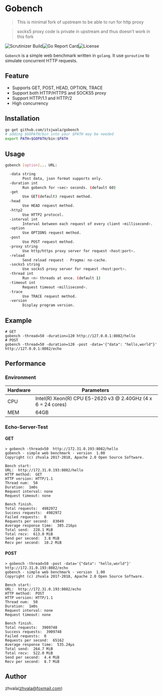 # Gobench

> This is minimal fork of upstream to be able to run for http proxy 

> socks5 proxy code is private in upstream and thus doesn't work in this fork

![Scrutinizer Build](https://img.shields.io/badge/build-pass-green.svg)![Go Report Card](https://goreportcard.com/badge/github.com/zhvala/gobench)![License](https://img.shields.io/badge/license-Apache%202.0-green.svg)

`Gobench` is a simple web benchmark written in `golang`. It use `goroutine` to simulate concurrent HTTP requests. 

## Feature

- Supports GET, POST, HEAD, OPTION, TRACE
- Support both HTTP/HTTPS and SOCKS5 proxy
- Support HTTP/1.1 and HTTP/2
- High concurrency 

## Installation

```bash
go get github.com/itsjwala/gobench
# adding $GOPATH/bin into your $PATH may be needed
export PATH=$GOPATH/bin:$PATH
```

## Usage

```bash
gobench [option]... URL:

  -data string
    	Post data, json format supports only.
  -duration int
    	Run gobench for <sec> seconds. (default 60)
  -get
    	Use GET(default) request method.
  -head
    	Use HEAD request method.
  -http2
    	Use HTTP2 protocol.
  -interval int
    	Interval between each request of every client <millisecond>.
  -option
    	Use OPTIONS request method.
  -post
    	Use POST request method.
  -proxy string
    	Use http/https proxy server for request <host:port>.
  -reload
    	Send reload request - Pragma: no-cache.
  -socks5 string
    	Use socks5 proxy server for request <host:port>.
  -thread int
    	Run <n> threads at once. (default 1)
  -timeout int
    	Request timeout <millisecond>.
  -trace
    	Use TRACE request method.
  -version
    	Display program version.
```

## Example

```shell
# GET
gobench -thread=50 -duration=120 http://127.0.0.1:8082/hello
# POST
gobench -thread=50 -duration=120 -post -data='{"data": "hello,world"}' http://127.0.0.1:8082/echo
```

## Performance

### Environment

| Hardware | Parameters                                                   |
| -------- | ------------------------------------------------------------ |
| CPU      | Intel(R) Xeon(R) CPU E5-2620 v3 @  2.40GHz (4 x 6 = 24 cores) |
| MEM      | 64GB                                                         |

### Echo-Server-Test

#### GET

```shell
> gobench -thread=50  http://172.31.0.193:8082/hello
gobench - simple web benchmark - version  1.00
Copyright (c) zhvala 2017-2018, Apache 2.0 Open Source Software.

Bench start:
URL:  http://172.31.0.193:8082/hello
HTTP method:  GET
HTTP version: HTTP/1.1
Thread num:  50
Duration:  1m0s
Request interval: none
Request timeout: none

Bench finish.
Total requests:  4982972
Success requests:  4982972
Failed requests:  0
Requests per second:  83049
Average response time:  385.216µs
Total send:  228.1 MiB
Total recv:  613.0 MiB
Send per second:  3.8 MiB
Recv per second:  10.2 MiB
```

#### POST

```shell
> gobench -thread=50 -post -data='{"data": "hello,world"}' http://172.31.0.193:8082/echo
gobench - simple web benchmark - version  1.00
Copyright (c) zhvala 2017-2018, Apache 2.0 Open Source Software.

Bench start:
URL:  http://172.31.0.193:8082/echo
HTTP method:  POST
HTTP version: HTTP/1.1
Thread num:  50
Duration:  1m0s
Request interval: none
Request timeout: none

Bench finish.
Total requests:  3909748
Success requests:  3909748
Failed requests:  0
Requests per second:  65162
Average response time:  535.24µs
Total send:  264.7 MiB
Total recv:  522.0 MiB
Send per second:  4.4 MiB
Recv per second:  8.7 MiB
```

## Author

zhvala(zhvala@foxmail.com)
